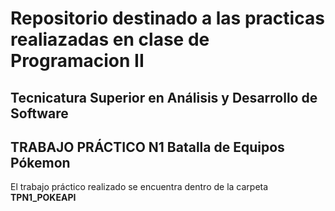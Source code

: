 # Repositorio destinado a las practicas realiazadas en clase de Programacion II
## Tecnicatura Superior en Análisis y Desarrollo de Software
## TRABAJO PRÁCTICO N1 Batalla de Equipos Pókemon
El trabajo práctico realizado se encuentra dentro de la carpeta **TPN1_POKEAPI**
